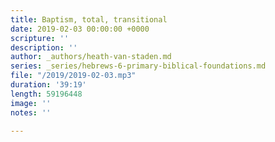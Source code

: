 ```yaml
---
title: Baptism, total, transitional
date: 2019-02-03 00:00:00 +0000
scripture: ''
description: ''
author: _authors/heath-van-staden.md
series: _series/hebrews-6-primary-biblical-foundations.md
file: "/2019/2019-02-03.mp3"
duration: '39:19'
length: 59196448
image: ''
notes: ''

---
```

